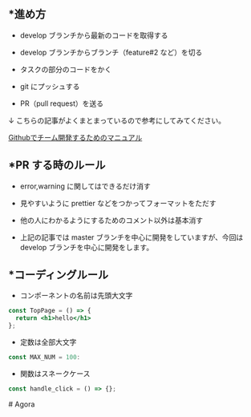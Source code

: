 ## *進め方

* develop ブランチから最新のコードを取得する

* develop ブランチからブランチ（feature#2 など）を切る

* タスクの部分のコードをかく

* git にプッシュする

* PR（pull request）を送る

↓ こちらの記事がよくまとまっているので参考にしてみてください。

[Githubでチーム開発するためのマニュアル](https://qiita.com/siida36/items/880d92559af9bd245c34)

## *PR する時のルール

* error,warning に関してはできるだけ消す

* 見やすいように prettier などをつかってフォーマットをただす

* 他の人にわかるようにするためのコメント以外は基本消す

* 上記の記事では master ブランチを中心に開発をしていますが、今回は develop ブランチを中心に開発をします。


## *コーディングルール

* コンポーネントの名前は先頭大文字
```jsx
const TopPage = () => {
  return <h1>hello</h1>
};
```

* 定数は全部大文字
```js
const MAX_NUM = 100:
```

* 関数はスネークケース
```js
const handle_click = () => {};
```

#   A g o r a  
 